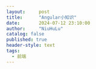 ```yaml
---
layout:     post
title:      "Angular小知识"
date:       2024-07-12 23:10:00
author:     "NiuHuLu"
catalog: false
published: true
header-style: text
tags:
  - 前端
---
```









